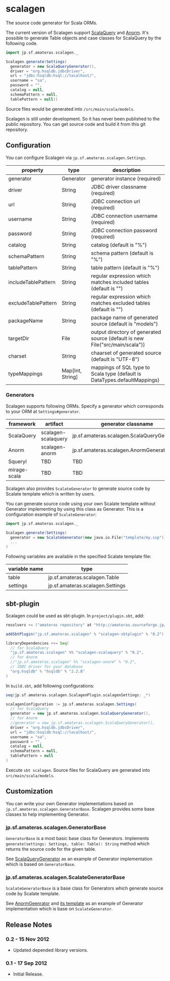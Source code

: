 scalagen
========

The source code generator for Scala ORMs.

The current version of Scalagen support [ScalaQuery](http://scalaquery.org/) and [Anorm](http://www.playframework.org/modules/scala-0.9.1/anorm).
It's possible to generate Table objects and case classes for ScalaQuery by the following code.

```scala
import jp.sf.amateras.scalagen._

Scalagen.generate(Settings(
  generator = new ScalaQueryGenerator(),
  driver = "org.hsqldb.jdbcDriver",
  url = "jdbc:hsqldb:hsql://localhost/",
  username = "sa",
  password = "",
  catalog = null,
  schemaPattern = null,
  tablePattern = null))
```

Source files would be generated into ```/src/main/scala/models```.

Scalagen is still under development. So it has never been published to the public repository.
You can get source code and build it from this git repository.

## Configuration

You can configure Scalagen via ```jp.sf.amateras.scalagen.Settings```.

property           | type            | description
-------------------|-----------------|------------------------------------------------
generator          | Generator       | generator instance (required)
driver             | String          | JDBC driver classname (required)
url                | String          | JDBC connection url (required)
username           | String          | JDBC connection username (required)
password           | String          | JDBC connection password (required)
catalog            | String          | catalog (default is "%")
schemaPattern      | String          | schema pattern (default is "%")
tablePattern       | String          | table pattern (default is "%")
includeTablePattern| String          | regular expression which matches included tables (default is "")
excludeTablePattern| String          | regular expression which matches excluded tables (default is "")
packageName        | String          | package name of generated source (default is "models")
targetDir          | File            | output directory of generated source (default is new File("src/main/scala"))
charset            | String          | chaarset of generated source (default is "UTF-8")
typeMappings       | Map[Int, String]| mappings of SQL type to Scala type (default is DataTypes.defaultMappings)

### Generators

Scalagen supports following ORMs. Specify a generator which corresponds to your ORM at ```Settings#generator```.

framework    | artifact            | generator classname
-------------|---------------------|------------------------------------------------
ScalaQuery   | scalagen-scalaquery | jp.sf.amateras.scalagen.ScalaQueryGenerator
Anorm        | scalagen-anorm      | jp.sf.amateras.scalagen.AnormGenerator
Squeryl      | TBD                 | TBD
mirage-scala | TBD                 | TBD

Scalagen also provides ```ScalateGenerator``` to generate source code by Scalate template which is written by users.

You can generate source code using your own Scalate template without Generator implementing by using this class as Generator.
This is a configuration example of ```ScalateGenerator```:

```scala
import jp.sf.amateras.scalagen._

Scalagen.generate(Settings(
  generator = new ScalateGenerator(new java.io.File("template/my.ssp")),
  ...
)
```

Following variables are available in the specified Scalate template file:

variable name | type                        
--------------|--------------------------------
table         |jp.sf.amateras.scalagen.Table
settings      |jp.sf.amateras.scalagen.Settings

## sbt-plugin

Scalagen could be used as sbt-plugin. In ```project/plugin.sbt```, add:

```scala
resolvers += ("amateras repository" at "http://amateras.sourceforge.jp/mvn/")

addSbtPlugin("jp.sf.amateras.scalagen" % "scalagen-sbtplugin" % "0.2")

libraryDependencies ++= Seq(
  // for ScalaQuery
  "jp.sf.amateras.scalagen" %% "scalagen-scalaquery" % "0.2",
  // for Anorm
  //"jp.sf.amateras.scalagen" %% "scalagen-anorm" % "0.2",
  // JDBC driver for your database
  "org.hsqldb" % "hsqldb" % "2.2.8"
)
```

In ```build.sbt```, add following configurations:

```scala
seq(jp.sf.amateras.scalagen.ScalagenPlugin.scalagenSettings: _*)

scalagenConfiguration := jp.sf.amateras.scalagen.Settings(
  // for ScalaQuery
  generator = new jp.sf.amateras.scalagen.ScalaQueryGenerator(),
  // for Anorm
  //generator = new jp.sf.amateras.scalagen.ScalaQueryGenerator(),
  driver = "org.hsqldb.jdbcDriver",
  url = "jdbc:hsqldb:hsql://localhost/",
  username = "sa",
  password = "",
  catalog = null,
  schemaPattern = null,
  tablePattern = null
)
```

Execute ```sbt scalagen```. Source files for ScalaQuery are generated into ```src/main/scala/models```.

## Customization

You can write your own Generator implementations based on ```jp.sf.amateras.scalagen.GeneratorBase```.
Scalagen provides some base classes to help implementing Generator.

### jp.sf.amateras.scalagen.GeneratorBase

```GeneratorBase``` is a most basic base class for Generators. Implements ```generate(settings: Settings, table: Table): String``` method 
which returns the source code for the given table.

See [ScalaQueryGenerator](https://github.com/takezoe/scalagen/blob/master/scalaquery/src/main/scala/jp/sf/amateras/scalagen/ScalaQueryGenerator.scala)
as an example of Generator implementation which is based on ```GeneratorBase```.

### jp.sf.amateras.scalagen.ScalateGeneratorBase

```ScalateGeneratorBase``` is a base class for Generators which generate source code by Scalate template.

See [AnormGeenrator](https://github.com/takezoe/scalagen/blob/master/anorm/src/main/scala/jp/sf/amateras/scalagen/AnormGenerator.scala) and
[its template](https://github.com/takezoe/scalagen/blob/master/anorm/src/main/resources/jp/sf/amateras/scalagen/AnormGenerator.ssp) 
as an example of Generator implementation which is base on ```ScalateGenerator```.

Release Notes
--------
### 0.2 - 15 Nov 2012

* Updated depended library versions.

### 0.1 - 17 Sep 2012

* Initial Release.
